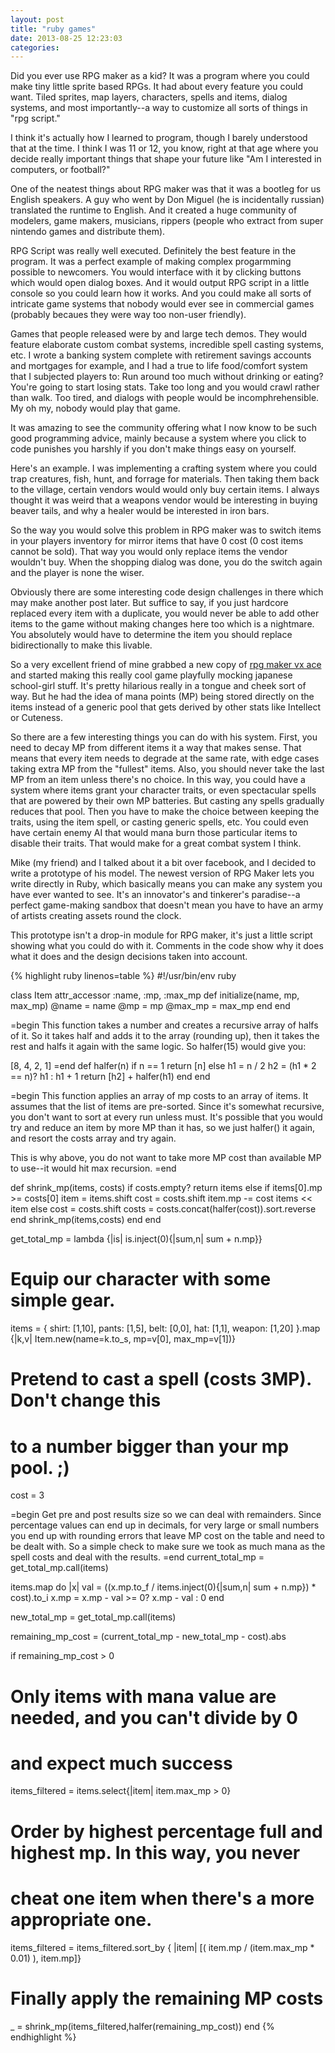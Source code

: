 ```yaml
---
layout: post
title: "ruby games"
date: 2013-08-25 12:23:03
categories: 
---
```


Did you ever use RPG maker as a kid? It was a program where you could make tiny little sprite based RPGs. It had about every feature you could want. Tiled sprites,  map layers, characters, spells and items, dialog systems, and most importantly--a way to customize all sorts of things in "rpg script."

I think it's actually how I learned to program, though I barely understood that at the time. I think I was 11 or 12, you know, right at that age where you decide really important things that shape your future like "Am I interested in computers, or football?" 

One of the neatest things about RPG maker was that it was a bootleg for us English speakers. A guy who went by Don Miguel (he is incidentally russian) translated the runtime to English. And it created a huge community of modelers, game makers, musicians, rippers (people who extract from super nintendo games and distribute them). 

RPG Script was really well executed. Definitely the best feature in the program. It was a perfect example of making complex progarmming possible to newcomers. You would interface with it by clicking buttons which would open dialog boxes. And it would output RPG script in a little console so you could learn how it works. And you could make all sorts of intricate game systems that nobody would ever see in commercial games (probably becaues they were way too non-user friendly). 

Games that people released were by and large tech demos. They would feature elaborate custom combat systems, incredible spell casting systems, etc. I wrote a banking system complete with retirement savings accounts and mortgages for example, and I had a true to life food/comfort system that I subjected players to: Run around too much without drinking or eating? You're going to start losing stats. Take too long and you would crawl rather than walk. Too tired, and dialogs with people would be incomphrehensible. My oh my, nobody would play that game.

It was amazing to see the community offering what I now know to be such good programming advice, mainly because a system where you click to code punishes you harshly if you don't make things easy on yourself.

Here's an example. I was implementing a crafting system where you could trap creatures, fish, hunt, and forrage for materials. Then taking them back to the village, certain vendors would would only buy certain items. I always thought it was weird that a weapons vendor would be interesting in buying beaver tails, and why a healer would be interested in iron bars. 

So the way you would solve this problem in RPG maker was to switch items in your players inventory for mirror items that have 0 cost (0 cost items cannot be sold). That way you would only replace items the vendor wouldn't buy. When the shopping dialog was done, you do the switch again and the player is none the wiser.

Obviously there are some interesting code design challenges in there which may make another post later. But suffice to say, if you just hardcore replaced every item with a duplicate, you would never be able to add other items to the game without making changes here too which is a nightmare. You absolutely would have to determine the item you should replace bidirectionally to make this livable.

So a very excellent friend of mine grabbed a new copy of [rpg maker vx ace][rpgmaker] and started making this really cool game playfully mocking japanese school-girl stuff. It's pretty hilarious really in a tongue and cheek sort of way. But he had the idea of mana points (MP) being stored directly on the items instead of a generic pool that gets derived by other stats like Intellect or Cuteness.

So there are a few interesting things you can do with his system. First, you need to decay MP from different items it a way that makes sense. That means that every item needs to degrade at the same rate, with edge cases taking extra MP from the "fullest" items. Also, you should never take the last MP from an item unless there's no choice. In this way, you could have a system where items grant your character traits, or even spectacular spells that are powered by their own MP batteries. But casting any spells gradually reduces that pool. Then you have to make the choice between keeping the traits, using the item spell, or casting generic spells, etc. You could even have certain enemy AI that would mana burn those particular items to disable their traits. That would make for a great combat system I think.

Mike (my friend) and I talked about it a bit over facebook, and I decided to write a prototype of his model. The newest version of RPG Maker lets you write directly in Ruby, which basically means you can make any system you have ever wanted to see. It's an innovator's and tinkerer's paradise--a perfect game-making sandbox that doesn't mean you have to have an army of artists creating assets round the clock.

This prototype isn't a drop-in module for RPG maker, it's just a little script showing what you could do with it. Comments in the code show why it does what it does and the design decisions taken into account.

{% highlight ruby linenos=table %}
#!/usr/bin/env ruby


class Item
  attr_accessor :name, :mp, :max_mp
  def initialize(name, mp, max_mp)
    @name = name
    @mp = mp
    @max_mp = max_mp
  end
end

=begin 
This function takes a number and creates a recursive array of halfs of it.
So it takes half and adds it to the array (rounding up), then it takes the 
rest and halfs it again with the same logic. So halfer(15) would give you:

[8, 4, 2, 1]
=end 
def halfer(n)
  if n == 1
    return [n]
  else
    h1 = n / 2
    h2 = (h1 * 2 == n)? h1 : h1 + 1
    return [h2] + halfer(h1)
  end
end

=begin
This function applies an array of mp costs to an array of items.
It assumes that the list of items are pre-sorted. Since it's 
somewhat recursive, you don't want to sort at every run unless 
must. It's possible that you would try and reduce an item by
more MP than it has, so we just halfer() it again, and resort
the costs array and try again.

This is why above, you do not want to take more MP cost than 
available MP to use--it would hit max recursion.
=end

def shrink_mp(items, costs)
  if costs.empty?
    return items
  else
    if items[0].mp >= costs[0]
      item = items.shift
      cost = costs.shift
      item.mp -= cost
      items << item
    else
      cost = costs.shift
      costs = costs.concat(halfer(cost)).sort.reverse
    end
    shrink_mp(items,costs)
  end
end

get_total_mp = lambda {|is| is.inject(0){|sum,n| sum + n.mp}}

# Equip our character with some simple gear.
items = {
    shirt: [1,10], 
    pants: [1,5], 
    belt: [0,0], 
    hat: [1,1], 
    weapon: [1,20]
}.map {|k,v| Item.new(name=k.to_s, mp=v[0], max_mp=v[1])}

# Pretend to cast a spell (costs 3MP). Don't change this
# to a number bigger than your mp pool. ;)
cost = 3

=begin
Get pre and post results size so we can deal with remainders. Since 
percentage values can end up in decimals, for very large or small 
numbers you end up with rounding errors that leave MP cost on the 
table and need to be dealt with. So a simple check to make sure we 
took as much mana as the spell costs and deal with the results.
=end
current_total_mp = get_total_mp.call(items)

items.map do |x| 
  val = ((x.mp.to_f / items.inject(0){|sum,n| sum + n.mp}) * cost).to_i
  x.mp = x.mp - val >= 0? x.mp - val : 0
end

new_total_mp = get_total_mp.call(items)

remaining_mp_cost = (current_total_mp - new_total_mp - cost).abs

if remaining_mp_cost > 0
  # Only items with mana value are needed, and you can't divide by 0 
  # and expect much success
  items_filtered = items.select{|item| item.max_mp > 0}
  # Order by highest percentage full and highest mp. In this way, you never 
  # cheat one item when there's a more appropriate one.
  items_filtered = items_filtered.sort_by { |item| 
    [( item.mp / (item.max_mp * 0.01) ), 
    item.mp]}
  # Finally apply the remaining MP costs
  _ = shrink_mp(items_filtered,halfer(remaining_mp_cost))
end
{% endhighlight %}


[rpgmaker]: http://www.rpgmakerweb.com/products/rpg-maker-vx-ace